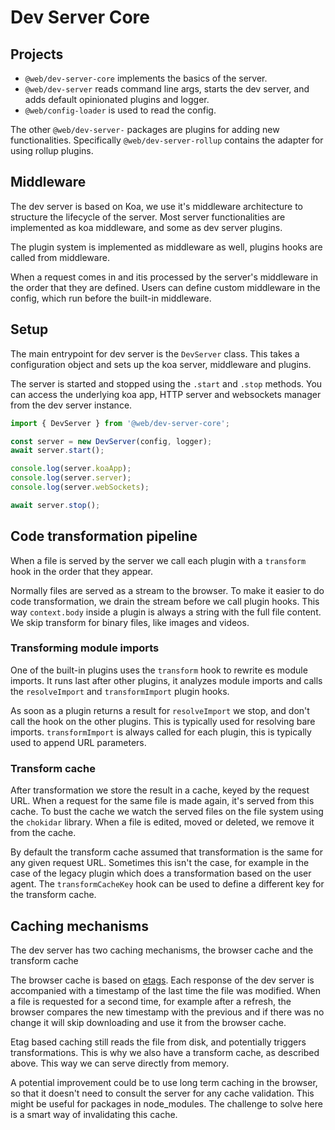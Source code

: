 # Dev Server Core

## Projects

- `@web/dev-server-core` implements the basics of the server.
- `@web/dev-server` reads command line args, starts the dev server, and adds default opinionated plugins and logger.
- `@web/config-loader` is used to read the config.

The other `@web/dev-server-` packages are plugins for adding new functionalities. Specifically `@web/dev-server-rollup` contains the adapter for using rollup plugins.

## Middleware

The dev server is based on Koa, we use it's middleware architecture to structure the lifecycle of the server. Most server functionalities are implemented as koa middleware, and some as dev server plugins.

The plugin system is implemented as middleware as well, plugins hooks are called from middleware.

When a request comes in and itis processed by the server's middleware in the order that they are defined. Users can define custom middleware in the config, which run before the built-in middleware.

## Setup

The main entrypoint for dev server is the `DevServer` class. This takes a configuration object and sets up the koa server, middleware and plugins.

The server is started and stopped using the `.start` and `.stop` methods. You can access the underlying koa app, HTTP server and websockets manager from the dev server instance.

```js
import { DevServer } from '@web/dev-server-core';

const server = new DevServer(config, logger);
await server.start();

console.log(server.koaApp);
console.log(server.server);
console.log(server.webSockets);

await server.stop();
```

## Code transformation pipeline

When a file is served by the server we call each plugin with a `transform` hook in the order that they appear.

Normally files are served as a stream to the browser. To make it easier to do code transformation, we drain the stream before we call plugin hooks. This way `context.body` inside a plugin is always a string with the full file content. We skip transform for binary files, like images and videos.

### Transforming module imports

One of the built-in plugins uses the `transform` hook to rewrite es module imports. It runs last after other plugins, it analyzes module imports and calls the `resolveImport` and `transformImport` plugin hooks.

As soon as a plugin returns a result for `resolveImport` we stop, and don't call the hook on the other plugins. This is typically used for resolving bare imports. `transformImport` is always called for each plugin, this is typically used to append URL parameters.

### Transform cache

After transformation we store the result in a cache, keyed by the request URL. When a request for the same file is made again, it's served from this cache. To bust the cache we watch the served files on the file system using the `chokidar` library. When a file is edited, moved or deleted, we remove it from the cache.

By default the transform cache assumed that transformation is the same for any given request URL. Sometimes this isn't the case, for example in the case of the legacy plugin which does a transformation based on the user agent. The `transformCacheKey` hook can be used to define a different key for the transform cache.

## Caching mechanisms

The dev server has two caching mechanisms, the browser cache and the transform cache

The browser cache is based on [etags](https://developer.mozilla.org/en-US/docs/Web/HTTP/Headers/ETag). Each response of the dev server is accompanied with a timestamp of the last time the file was modified. When a file is requested for a second time, for example after a refresh, the browser compares the new timestamp with the previous and if there was no change it will skip downloading and use it from the browser cache.

Etag based caching still reads the file from disk, and potentially triggers transformations. This is why we also have a transform cache, as described above. This way we can serve directly from memory.

A potential improvement could be to use long term caching in the browser, so that it doesn't need to consult the server for any cache validation. This might be useful for packages in node_modules. The challenge to solve here is a smart way of invalidating this cache.
